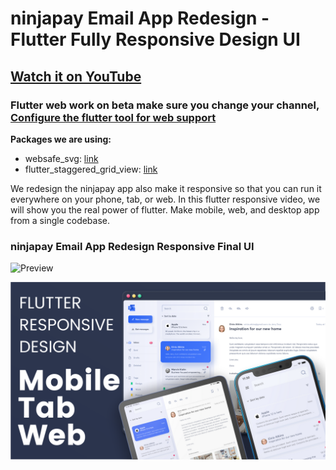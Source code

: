 # ninjapay Email App Redesign - Flutter Fully Responsive Design UI

## [Watch it on YouTube](https://youtu.be/0mp-Ok00WZE)

### Flutter web work on beta make sure you change your channel, [Configure the flutter tool for web support](https://flutter.dev/docs/get-started/web)

**Packages we are using:**

- websafe_svg: [link](https://pub.dev/packages/websafe_svg)
- flutter_staggered_grid_view: [link](https://pub.dev/packages/flutter_staggered_grid_view)

We redesign the ninjapay app also make it responsive so that you can run it everywhere on your phone, tab, or web. In this flutter responsive video, we will show you the real power of flutter. Make mobile, web, and desktop app from a single codebase.

### ninjapay Email App Redesign Responsive Final UI

![Preview](/gif.gif)

![App UI](/ui.png)
